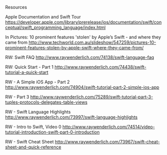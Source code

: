 Resources

Apple Documentation and Swift Tour
https://developer.apple.com/library/prerelease/ios/documentation/swift/conceptual/swift_programming_language/index.html


In Pictures: 10 prominent features 'stolen' by Apple’s Swift - and where they came from
http://www.techworld.com.au/slideshow/547259/pictures-10-prominent-features-stolen-by-apple-swift-where-they-came-from/

RW: Swift FAQ
http://www.raywenderlich.com/74138/swift-language-faq

RW: Quick Start - Part 1
http://www.raywenderlich.com/74438/swift-tutorial-a-quick-start

RW - A Simple iOS App - Part 2
http://www.raywenderlich.com/74904/swift-tutorial-part-2-simple-ios-app

RW - Part 3
http://www.raywenderlich.com/75289/swift-tutorial-part-3-tuples-protocols-delegates-table-views

RW - Swift Language Highlights
http://www.raywenderlich.com/73997/swift-language-highlights

RW - Intro to Swift, Video 0
http://www.raywenderlich.com/74514/video-tutorial-introduction-swift-part-0-introduction

RW - Swift Cheat Sheet
http://www.raywenderlich.com/73967/swift-cheat-sheet-and-quick-reference




